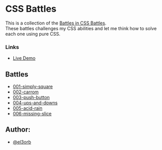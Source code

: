 # CSS Battles

This is a collection of the [Battles in CSS Battles](https://cssbattle.dev/battles).
<br>
These battles challenges my CSS abilities and let me think how to solve each one using pure CSS.

### Links

- [Live Demo](https://khaledelorbany.github.io/css-battles/)

## Battles
* [001-simply-square](https://github.com/KhaledElOrbany/css-battles/blob/master/assets/battles/001-simply-square.html)
* [002-carrom](https://github.com/KhaledElOrbany/css-battles/blob/master/assets/battles/002-carrom.html)
* [003-push-button](https://github.com/KhaledElOrbany/css-battles/blob/master/assets/battles/003-push-button.html)
* [004-ups-and-downs](https://github.com/KhaledElOrbany/css-battles/blob/master/assets/battles/004-ups-and-downs.html)
* [005-acid-rain](https://github.com/KhaledElOrbany/css-battles/blob/master/assets/battles/005-acid-rain.html)
* [006-missing-slice](https://github.com/KhaledElOrbany/css-battles/blob/master/assets/battles/006-missing-slice.html)

## Author:
* [@el3orb](https://cssbattle.dev/player/el3orb)

